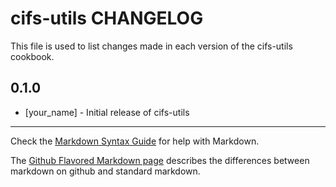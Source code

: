 cifs-utils CHANGELOG
====================

This file is used to list changes made in each version of the cifs-utils cookbook.

0.1.0
-----
- [your_name] - Initial release of cifs-utils

- - -
Check the [Markdown Syntax Guide](http://daringfireball.net/projects/markdown/syntax) for help with Markdown.

The [Github Flavored Markdown page](http://github.github.com/github-flavored-markdown/) describes the differences between markdown on github and standard markdown.
